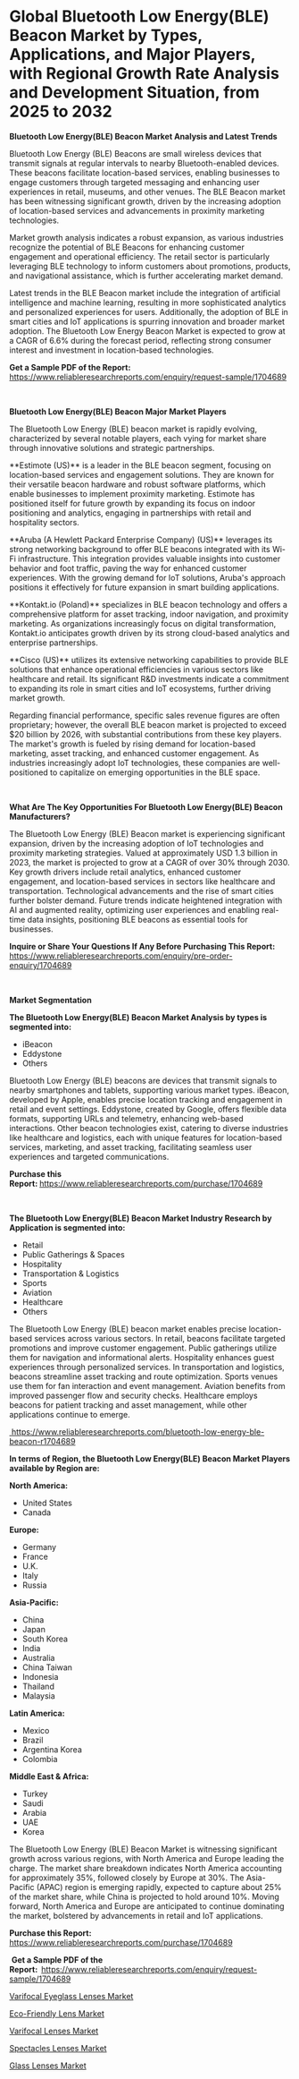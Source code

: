 <p><h1>Global Bluetooth Low Energy(BLE) Beacon Market by Types, Applications, and Major Players, with Regional Growth Rate Analysis and Development Situation, from 2025 to 2032</h1></p><p><strong>Bluetooth Low Energy(BLE) Beacon Market Analysis and Latest Trends</strong></p>
<p><p>Bluetooth Low Energy (BLE) Beacons are small wireless devices that transmit signals at regular intervals to nearby Bluetooth-enabled devices. These beacons facilitate location-based services, enabling businesses to engage customers through targeted messaging and enhancing user experiences in retail, museums, and other venues. The BLE Beacon market has been witnessing significant growth, driven by the increasing adoption of location-based services and advancements in proximity marketing technologies.</p><p>Market growth analysis indicates a robust expansion, as various industries recognize the potential of BLE Beacons for enhancing customer engagement and operational efficiency. The retail sector is particularly leveraging BLE technology to inform customers about promotions, products, and navigational assistance, which is further accelerating market demand.</p><p>Latest trends in the BLE Beacon market include the integration of artificial intelligence and machine learning, resulting in more sophisticated analytics and personalized experiences for users. Additionally, the adoption of BLE in smart cities and IoT applications is spurring innovation and broader market adoption. The Bluetooth Low Energy Beacon Market is expected to grow at a CAGR of 6.6% during the forecast period, reflecting strong consumer interest and investment in location-based technologies.</p></p>
<p><strong>Get a Sample PDF of the Report:&nbsp;</strong> <a href="https://www.reliableresearchreports.com/enquiry/request-sample/1704689?utm_campaign=28&utm_medium=2&utm_source=Github&utm_content=ia&utm_term=27032025&utm_id=bluetooth-low-energyble-beacon">https://www.reliableresearchreports.com/enquiry/request-sample/1704689</a></p>
<p>&nbsp;</p>
<p><strong>Bluetooth Low Energy(BLE) Beacon Major Market Players</strong></p>
<p><p>The Bluetooth Low Energy (BLE) beacon market is rapidly evolving, characterized by several notable players, each vying for market share through innovative solutions and strategic partnerships.</p><p>**Estimote (US)** is a leader in the BLE beacon segment, focusing on location-based services and engagement solutions. They are known for their versatile beacon hardware and robust software platforms, which enable businesses to implement proximity marketing. Estimote has positioned itself for future growth by expanding its focus on indoor positioning and analytics, engaging in partnerships with retail and hospitality sectors.  </p><p>**Aruba (A Hewlett Packard Enterprise Company) (US)** leverages its strong networking background to offer BLE beacons integrated with its Wi-Fi infrastructure. This integration provides valuable insights into customer behavior and foot traffic, paving the way for enhanced customer experiences. With the growing demand for IoT solutions, Aruba's approach positions it effectively for future expansion in smart building applications.</p><p>**Kontakt.io (Poland)** specializes in BLE beacon technology and offers a comprehensive platform for asset tracking, indoor navigation, and proximity marketing. As organizations increasingly focus on digital transformation, Kontakt.io anticipates growth driven by its strong cloud-based analytics and enterprise partnerships.</p><p>**Cisco (US)** utilizes its extensive networking capabilities to provide BLE solutions that enhance operational efficiencies in various sectors like healthcare and retail. Its significant R&D investments indicate a commitment to expanding its role in smart cities and IoT ecosystems, further driving market growth.</p><p>Regarding financial performance, specific sales revenue figures are often proprietary; however, the overall BLE beacon market is projected to exceed $20 billion by 2026, with substantial contributions from these key players. The market's growth is fueled by rising demand for location-based marketing, asset tracking, and enhanced customer engagement. As industries increasingly adopt IoT technologies, these companies are well-positioned to capitalize on emerging opportunities in the BLE space.</p></p>
<p>&nbsp;</p>
<p><strong>What Are The Key Opportunities For Bluetooth Low Energy(BLE) Beacon Manufacturers?</strong></p>
<p><p>The Bluetooth Low Energy (BLE) Beacon market is experiencing significant expansion, driven by the increasing adoption of IoT technologies and proximity marketing strategies. Valued at approximately USD 1.3 billion in 2023, the market is projected to grow at a CAGR of over 30% through 2030. Key growth drivers include retail analytics, enhanced customer engagement, and location-based services in sectors like healthcare and transportation. Technological advancements and the rise of smart cities further bolster demand. Future trends indicate heightened integration with AI and augmented reality, optimizing user experiences and enabling real-time data insights, positioning BLE beacons as essential tools for businesses.</p></p>
<p><strong>Inquire or Share Your Questions If Any Before Purchasing This Report:</strong> <a href="https://www.reliableresearchreports.com/enquiry/pre-order-enquiry/1704689?utm_campaign=28&utm_medium=2&utm_source=Github&utm_content=ia&utm_term=27032025&utm_id=bluetooth-low-energyble-beacon">https://www.reliableresearchreports.com/enquiry/pre-order-enquiry/1704689</a></p>
<p>&nbsp;</p>
<p><strong>Market Segmentation</strong></p>
<p><strong>The Bluetooth Low Energy(BLE) Beacon Market Analysis by types is segmented into:</strong></p>
<p><ul><li>iBeacon</li><li>Eddystone</li><li>Others</li></ul></p>
<p><p>Bluetooth Low Energy (BLE) beacons are devices that transmit signals to nearby smartphones and tablets, supporting various market types. iBeacon, developed by Apple, enables precise location tracking and engagement in retail and event settings. Eddystone, created by Google, offers flexible data formats, supporting URLs and telemetry, enhancing web-based interactions. Other beacon technologies exist, catering to diverse industries like healthcare and logistics, each with unique features for location-based services, marketing, and asset tracking, facilitating seamless user experiences and targeted communications.</p></p>
<p><strong>Purchase this Report:&nbsp;</strong><a href="https://www.reliableresearchreports.com/purchase/1704689?utm_campaign=28&utm_medium=2&utm_source=Github&utm_content=ia&utm_term=27032025&utm_id=bluetooth-low-energyble-beacon">https://www.reliableresearchreports.com/purchase/1704689</a></p>
<p>&nbsp;</p>
<p><strong>The Bluetooth Low Energy(BLE) Beacon Market Industry Research by Application is segmented into:</strong></p>
<p><ul><li>Retail</li><li>Public Gatherings & Spaces</li><li>Hospitality</li><li>Transportation & Logistics</li><li>Sports</li><li>Aviation</li><li>Healthcare</li><li>Others</li></ul></p>
<p><p>The Bluetooth Low Energy (BLE) beacon market enables precise location-based services across various sectors. In retail, beacons facilitate targeted promotions and improve customer engagement. Public gatherings utilize them for navigation and informational alerts. Hospitality enhances guest experiences through personalized services. In transportation and logistics, beacons streamline asset tracking and route optimization. Sports venues use them for fan interaction and event management. Aviation benefits from improved passenger flow and security checks. Healthcare employs beacons for patient tracking and asset management, while other applications continue to emerge.</p></p>
<p><a href="https://www.reliableresearchreports.com/bluetooth-low-energy-ble-beacon-r1704689?utm_campaign=28&utm_medium=2&utm_source=Github&utm_content=ia&utm_term=27032025&utm_id=bluetooth-low-energyble-beacon">&nbsp;https://www.reliableresearchreports.com/bluetooth-low-energy-ble-beacon-r1704689</a></p>
<p><strong>In terms of Region, the Bluetooth Low Energy(BLE) Beacon Market Players available by Region are:</strong></p>
<p>
    <p> <strong> North America: </strong>
        <ul>
            <li>United States</li>
            <li>Canada</li>
        </ul>
        </p> 
    <p> <strong> Europe: </strong>
        <ul>
            <li>Germany</li>
            <li>France</li>
            <li>U.K.</li>
            <li>Italy</li>
            <li>Russia</li>
        </ul>
        </p> 
    <p> <strong> Asia-Pacific: </strong>
        <ul>
            <li>China</li>
            <li>Japan</li>
            <li>South Korea</li>
            <li>India</li>
            <li>Australia</li>
            <li>China Taiwan</li>
            <li>Indonesia</li>
            <li>Thailand</li>
            <li>Malaysia</li>
        </ul>
        </p> 
    <p> <strong> Latin America: </strong>
        <ul>
            <li>Mexico</li>
            <li>Brazil</li>
            <li>Argentina Korea</li>
            <li>Colombia</li>
        </ul>
        </p> 
    <p> <strong> Middle East & Africa: </strong>
        <ul>
            <li>Turkey</li>
            <li>Saudi</li>
            <li>Arabia</li>
            <li>UAE</li>
            <li>Korea</li>
        </ul>
    </p>
    </p>
<p><p>The Bluetooth Low Energy (BLE) Beacon Market is witnessing significant growth across various regions, with North America and Europe leading the charge. The market share breakdown indicates North America accounting for approximately 35%, followed closely by Europe at 30%. The Asia-Pacific (APAC) region is emerging rapidly, expected to capture about 25% of the market share, while China is projected to hold around 10%. Moving forward, North America and Europe are anticipated to continue dominating the market, bolstered by advancements in retail and IoT applications.</p></p>
<p><strong>Purchase this Report: </strong><a href="https://www.reliableresearchreports.com/purchase/1704689?utm_campaign=28&utm_medium=2&utm_source=Github&utm_content=ia&utm_term=27032025&utm_id=bluetooth-low-energyble-beacon">https://www.reliableresearchreports.com/purchase/1704689</a></p>
<p>&nbsp;<strong>Get a Sample PDF of the Report:&nbsp;&nbsp;</strong><a href="https://www.reliableresearchreports.com/enquiry/request-sample/1704689?utm_campaign=28&utm_medium=2&utm_source=Github&utm_content=ia&utm_term=27032025&utm_id=bluetooth-low-energyble-beacon">https://www.reliableresearchreports.com/enquiry/request-sample/1704689</a></p>
<p><strong></strong></p>
<p><p><a href="https://github.com/semiensamuel72378/Market-Research-Report-List-1/blob/main/varifocal-eyeglass-lenses-market.md?utm_campaign=28&utm_medium=2&utm_source=Github&utm_content=ia&utm_term=27032025&utm_id=bluetooth-low-energyble-beacon">Varifocal Eyeglass Lenses Market</a></p><p><a href="https://github.com/chikenmhamdi/Market-Research-Report-List-1/blob/main/eco-friendly-lens-market.md?utm_campaign=28&utm_medium=2&utm_source=Github&utm_content=ia&utm_term=27032025&utm_id=bluetooth-low-energyble-beacon">Eco-Friendly Lens Market</a></p><p><a href="https://github.com/lehumiston1971679/Market-Research-Report-List-1/blob/main/varifocal-lenses-market.md?utm_campaign=28&utm_medium=2&utm_source=Github&utm_content=ia&utm_term=27032025&utm_id=bluetooth-low-energyble-beacon">Varifocal Lenses Market</a></p><p><a href="https://github.com/mriwacraane/Market-Research-Report-List-1/blob/main/spectacles-lenses-market.md?utm_campaign=28&utm_medium=2&utm_source=Github&utm_content=ia&utm_term=27032025&utm_id=bluetooth-low-energyble-beacon">Spectacles Lenses Market</a></p><p><a href="https://github.com/benhaeneye/Market-Research-Report-List-1/blob/main/glass-lenses-market.md?utm_campaign=28&utm_medium=2&utm_source=Github&utm_content=ia&utm_term=27032025&utm_id=bluetooth-low-energyble-beacon">Glass Lenses Market</a></p></p>
